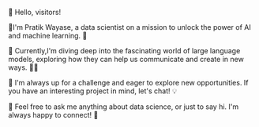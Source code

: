 
👋 Hello, visitors!

🏫I'm Pratik Wayase, a data scientist on a mission to unlock the power of AI and machine learning. 🚀

🔭 Currently,I'm diving deep into the fascinating world of large language models, exploring how they can help us communicate and create in new ways. 💬✨

🔭 I'm always up for a challenge and eager to explore new opportunities. If you have an interesting project in mind, let's chat! 💡

💬 Feel free to ask me anything about data science, or just to say hi. I'm always happy to connect! 🤝


